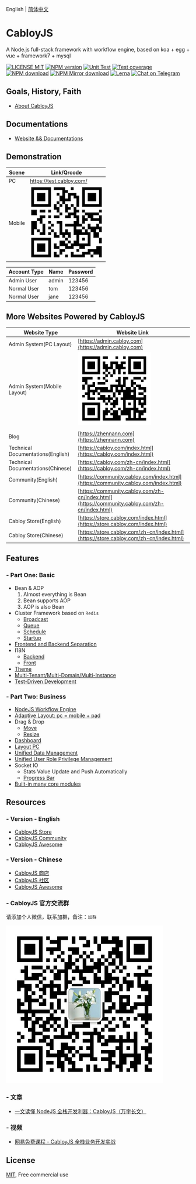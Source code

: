 English | [简体中文](./README.md)

# CabloyJS

A Node.js full-stack framework with workflow engine, based on koa + egg + vue + framework7 + mysql

[![LICENSE MIT][license-image]][license-url]
[![NPM version][npm-image]][npm-url]
[![Unit Test][test-image]][test-url]
[![Test coverage][codecov-image]][codecov-url]
[![NPM download][download-image]][download-url]
[![NPM Mirror download][download-image-mirror]][download-url-mirror]
[![Lerna][lerna-image]][lerna-url]
[![Chat on Telegram](https://img.shields.io/badge/Chat%20on-Telegram-brightgreen.svg)](https://t.me/cabloyjs)

[license-image]: https://img.shields.io/badge/license-MIT-blue.svg
[license-url]: https://github.com/zhennann/cabloy/blob/master/LICENSE
[npm-image]: https://img.shields.io/npm/v/cabloy.svg?style=flat-square
[npm-url]: https://npmjs.com/package/cabloy
[test-image]: https://github.com/zhennann/cabloy/workflows/actions-unittest/badge.svg
[test-url]: https://github.com/zhennann/cabloy/actions
[codecov-image]: https://img.shields.io/codecov/c/github/zhennann/cabloy.svg?style=flat-square
[codecov-url]: https://codecov.io/gh/zhennann/cabloy
[lerna-image]: https://img.shields.io/badge/maintained%20with-lerna-cc00ff.svg
[lerna-url]: https://lernajs.io
[download-image]: https://img.shields.io/npm/dm/cabloy?color=orange&label=npm%20downloads
[download-url]: https://npmjs.com/package/cabloy
[download-image-mirror]: https://npmmirror.com/badge/d/cabloy.svg
[download-url-mirror]: https://npmmirror.com/package/cabloy

## Goals, History, Faith

- [About CabloyJS](https://cabloy.com/articles/introduce.html)

## Documentations

- [Website && Documentations](https://cabloy.com)

## Demonstration

| Scene  | Link/Qrcode                                                        |
| ------ | ------------------------------------------------------------------ |
| PC     | https://test.cabloy.com/                                           |
| Mobile | ![cabloy-demo-qrcode](./docs/assets/images/cabloy-demo-qrcode.png) |

| Account Type | Name  | Password |
| ------------ | ----- | -------- |
| Admin User   | admin | 123456   |
| Normal User  | tom   | 123456   |
| Normal User  | jane  | 123456   |

## More Websites Powered by CabloyJS

| Website Type                      | Website Link                                                                                   |
| --------------------------------- | ---------------------------------------------------------------------------------------------- |
| Admin System(PC Layout)           | [https://admin.cabloy.com](https://admin.cabloy.com)                                           |
| Admin System(Mobile Layout)       | ![cabloy-admin-qrcode](./docs/assets/images/cabloy-admin-qrcode.png)                           |
|                                   |                                                                                                |
| Blog                              | [https://zhennann.com](https://zhennann.com)                                                   |
| Technical Documentations(English) | [https://cabloy.com/index.html](https://cabloy.com/index.html)                                 |
| Technical Documentations(Chinese) | [https://cabloy.com/zh-cn/index.html](https://cabloy.com/zh-cn/index.html)                     |
| Community(English)                | [https://community.cabloy.com/index.html](https://community.cabloy.com/index.html)             |
| Community(Chinese)                | [https://community.cabloy.com/zh-cn/index.html](https://community.cabloy.com/zh-cn/index.html) |
| Cabloy Store(English)             | [https://store.cabloy.com/index.html](https://store.cabloy.com/index.html)                     |
| Cabloy Store(Chinese)             | [https://store.cabloy.com/zh-cn/index.html](https://store.cabloy.com/zh-cn/index.html)         |

## Features

### - Part One: Basic

- Bean & AOP
  1. Almost everything is Bean
  2. Bean supports AOP
  3. AOP is also Bean
- Cluster Framework based on `Redis`
  - [Broadcast](https://cabloy.com/articles/broadcast.html)
  - [Queue](https://cabloy.com/articles/queue.html)
  - [Schedule](https://cabloy.com/articles/schedule.html)
  - [Startup](https://cabloy.com/articles/startup.html)
- [Frontend and Backend Separation](https://cabloy.com/articles/3e5e9fcb2a37471889ad117ccee29c85.html)
- I18N
  - [Backend](https://cabloy.com/articles/70bbc388147540338aa626768a4836ed.html)
  - [Front](https://cabloy.com/articles/bd3ae53c2b3543ada207c6af083bb522.html)
- [Theme](https://cabloy.com/articles/theme.html)
- [Multi-Tenant/Multi-Domain/Multi-Instance](https://cabloy.com/articles/49e49e0dadfe4ed39687e4a06f012397.html)
- [Test-Driven Development](https://cabloy.com/articles/d22e7290f7d0452ebc2d051c3030e6e8.html)

### - Part Two: Business

- [NodeJS Workflow Engine](https://cabloy.com/articles/flow-introduce.html)
- [Adaptive Layout: pc = mobile + pad](https://cabloy.com/articles/adaptive-layout.html)
- Drag & Drop
  - [Move](https://cabloy.com/articles/dragdrop-move.html)
  - [Resize](https://cabloy.com/articles/dragdrop-resize.html)
- [Dashboard](https://cabloy.com/articles/e6848b3c477b4807b78986e1e0342717.html)
- [Layout PC](https://cabloy.com/articles/8635ddb9fba041778ef3621f257e1da4.html)
- [Unified Data Management](https://cabloy.com/articles/atom-basic.html)
- [Unified User Role Privilege Management](https://cabloy.com/articles/10c0b3a60d2a4e5f9c9b38d35bbf4101.html)
- Socket IO
  - Stats Value Update and Push Automatically
  - [Progress Bar](https://cabloy.com/articles/progress-bar.html)
- [Built-in many core modules](https://cabloy.com/articles/ce7ea65e7c5240ca88daf6aa849baaed.html)

## Resources

### - Version - English

- [CabloyJS Store](https://store.cabloy.com/index.html)
- [CabloyJS Community](https://community.cabloy.com/index.html)
- [CabloyJS Awesome](./docs/awesome.md)

### - Version - Chinese

- [CabloyJS 商店](https://store.cabloy.com/zh-cn/index.html)
- [CabloyJS 社区](https://community.cabloy.com/zh-cn/index.html)
- [CabloyJS Awesome](./docs/awesome.zh-CN.md)

### - CabloyJS 官方交流群

请添加个人微信，联系加群，备注：`加群`

![wx-zhennann](./docs/assets/images/wx-zhennann.jpg)

### - 文章

- [一文读懂 NodeJS 全栈开发利器：CabloyJS（万字长文）](https://community.cabloy.com/zh-cn/articles/known-cabloyjs.html)

### - 视频

- [网易免费课程 - CabloyJS 全栈业务开发实战](https://study.163.com/course/courseMain.htm?courseId=1209403891)

## License

[MIT](./LICENSE), Free commercial use
